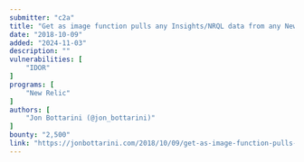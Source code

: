 ```yaml
---
submitter: "c2a"
title: "Get as image function pulls any Insights/NRQL data from any New Relic account (IDOR)"
date: "2018-10-09"
added: "2024-11-03"
description: ""
vulnerabilities: [
    "IDOR"
]
programs: [
    "New Relic"
]
authors: [
    "Jon Bottarini (@jon_bottarini)"
]
bounty: "2,500"
link: "https://jonbottarini.com/2018/10/09/get-as-image-function-pulls-any-insights-nrql-data-from-any-new-relic-account-idor/"
---
```




